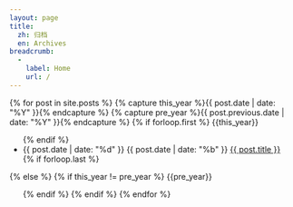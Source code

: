```yaml
---
layout: page
title:
  zh: 归档
  en: Archives
breadcrumb:
  -
    label: Home
    url: /
---
```


<div id="archives" class="pl-xl-2">
{% for post in site.posts %}
  {% capture this_year %}{{ post.date | date: "%Y" }}{% endcapture %}
  {% capture pre_year %}{{ post.previous.date | date: "%Y" }}{% endcapture %}
  {% if forloop.first %}
  <span class="lead">{{this_year}}</span>
  <ul class="list-unstyled">
  {% endif %}
    <li>
      <div>
        <span class="date day">{{ post.date | date: "%d" }}</span>
        <span class="date month small text-muted">{{ post.date | date: "%b" }}</span>
        <a href="{{ post.url }}">{{ post.title }}</a>
      </div>
    </li>
  {% if forloop.last %}
  </ul>
  {% else %}
    {% if this_year != pre_year %}
  </ul>
  <span class="lead">{{pre_year}}</span>
  <ul class="list-unstyled">
    {% endif %}
  {% endif %}
{% endfor %}
</div>